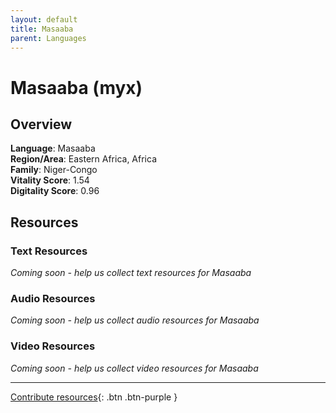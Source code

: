 ```yaml
---
layout: default
title: Masaaba
parent: Languages
---
```


# Masaaba (myx)

## Overview

**Language**: Masaaba  
**Region/Area**: Eastern Africa, Africa  
**Family**: Niger-Congo  
**Vitality Score**: 1.54  
**Digitality Score**: 0.96  

## Resources

### Text Resources
*Coming soon - help us collect text resources for Masaaba*

### Audio Resources
*Coming soon - help us collect audio resources for Masaaba*

### Video Resources
*Coming soon - help us collect video resources for Masaaba*

---

[Contribute resources](https://fairtrain.github.io/){: .btn .btn-purple }
